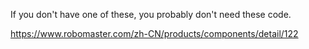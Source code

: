 If you don't have one of these, you probably don't need these code.

https://www.robomaster.com/zh-CN/products/components/detail/122
